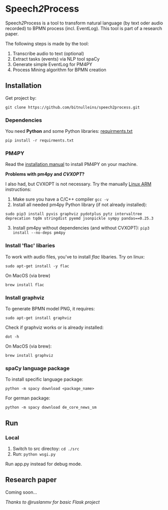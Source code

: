 # Speech*2*Process

Speech*2*Process is a tool to transform natural language (by text oder audio recorded) to BPMN process (incl. EventLog). This tool is part of a research paper.

The following steps is made by the tool:
1. Transcribe audio to text (optional)
2. Extract tasks (events) via NLP tool spaCy
3. Generate simple EventLog for PM4PY
4. Process Mining algorithm for BPMN creation

## Installation

Get project by:

```git clone https://github.com/bitnulleins/speech2process.git```

### Dependencies

You need **Python** and some Python libraries: [requirments.txt](./requirements.txt)

```pip install -r requirments.txt```

### PM4PY

Read the [installation manual](https://pm4py.fit.fraunhofer.de/install) to install PM4PY on your machine. 

**Problems with pm4py and *CVXOPT*?**

I also had, but CVXOPT is not necessary. Try the manually [Linux ARM](https://pm4py.fit.fraunhofer.de/install-page#linux-ARM) instructions:
1. Make sure you have a C/C++ compiler ```gcc -v```
2. Install all needed pm4py Python library (if not already installed):
```
sudo pip3 install pyvis graphviz pydotplus pytz intervaltree deprecation tqdm stringdist pyemd jsonpickle sympy pandas==0.25.3
```
3. Install pm4py without dependencies (and without CVXOPT): ```pip3 install --no-deps pm4py```

### Install 'flac' libaries

To work with audio files, you've to install *flac* libaries. Try on linux:

```sudo apt-get install -y flac```

On MacOS (via brew)

```brew install flac```

### Install graphviz

To generate BPMN model PNG, it requires:

```sudo apt-get install graphviz```

Check if graphviz works or is already installed:

```dot -h```

On MacOS (via brew):

```brew install graphviz```

### spaCy language package

To install specific language package:

```python -m spacy download <package_name>```

For german package:

```python -m spacy download de_core_news_sm```

## Run

### Local

1. Switch to src directoy: ```cd ./src```
2. Run: ```python wsgi.py```

Run app.py instead for debug mode.

## Research paper

Coming soon...

*Thanks to @ruslanmv for basic Flask project*
